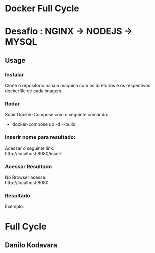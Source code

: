 # Docker Full Cycle
# Desafio : NGINX -> NODEJS -> MYSQL

## Usage

### Instalar
Clone o repositorio na sua maquina com os diretorios e os respectivos dockerfile de cada imagem.

### Rodar
Subir Docker-Compose com o seguinte comando:
 - docker-compose up -d --build

### Inserir nome para resultado:
Acessar o seguinte link: <br>
http://localhost:8080/insert

### Acessar Resultado
No Browser acesse: <br>
http://localhost:8080

### Resultado
Exemplo: 
<h1> Full Cycle </h1> 
<h2>Danilo Kodavara</h2>



